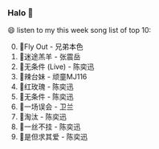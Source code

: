 

### Halo 👋

😄 listen to my this week song list of top 10:

0. 🌈Fly Out - 兄弟本色
1. 🌈迷途羔羊 - 张震岳
2. 🌈无条件 (Live) - 陈奕迅
3. 🌈辣台妹 - 顽童MJ116
4. 🌈红玫瑰 - 陈奕迅
5. 🌈无条件 - 陈奕迅
6. 🌈一场误会 - 卫兰
7. 🌈淘汰 - 陈奕迅
8. 🌈一丝不挂 - 陈奕迅
9. 🌈是但求其爱 - 陈奕迅

